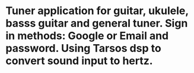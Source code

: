 # Tuner application for guitar, ukulele, basss guitar and general tuner. Sign in methods: Google or Email and password. Using Tarsos dsp to convert sound input to hertz. 
